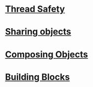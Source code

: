# [Thread Safety](In_Practice/Thread_Safety.md)
# [Sharing objects](Sharing%20objects.md)
# [Composing Objects](In_Practice/Composing_Objects.md)
# [Building Blocks](In_Practice/Building_Blocks.md)
